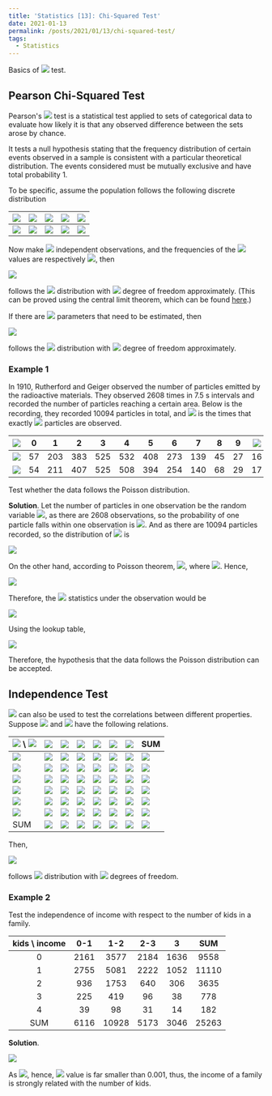 ```yaml
---
title: 'Statistics [13]: Chi-Squared Test'
date: 2021-01-13
permalink: /posts/2021/01/13/chi-squared-test/
tags:
  - Statistics
---
```


Basics of <img src="https://render.githubusercontent.com/render/math?math=\chi^2"> test.

## Pearson Chi-Squared Test
Pearson's <img src="https://render.githubusercontent.com/render/math?math=\chi^2"> test is a statistical test applied to sets of categorical data to evaluate how likely it is that any observed difference between the sets arose by chance.

It tests a null hypothesis stating that the frequency distribution of certain events observed in a sample is consistent with a particular theoretical distribution. The events considered must be mutually exclusive and have total probability 1.

To be specific, assume the population follows the following discrete distribution

| <img src="https://render.githubusercontent.com/render/math?math=X"> | <img src="https://render.githubusercontent.com/render/math?math=x_1">  | <img src="https://render.githubusercontent.com/render/math?math=x_2">  | <img src="https://render.githubusercontent.com/render/math?math=\cdots">  | <img src="https://render.githubusercontent.com/render/math?math=x_k">  |
|---|---|---|---|---|
| <img src="https://render.githubusercontent.com/render/math?math=P"> | <img src="https://render.githubusercontent.com/render/math?math=p_1">  | <img src="https://render.githubusercontent.com/render/math?math=p_2">  | <img src="https://render.githubusercontent.com/render/math?math=\cdots">  | <img src="https://render.githubusercontent.com/render/math?math=p_k">  |

Now make <img src="https://render.githubusercontent.com/render/math?math=n"> independent observations, and the frequencies of the <img src="https://render.githubusercontent.com/render/math?math=k"> values are respectively <img src="https://render.githubusercontent.com/render/math?math=N_i (i=1,2,...,k">, then

<img src="https://render.githubusercontent.com/render/math?math=X = {\displaystyle \sum_{i=1}^k\dfrac{(N_i-np_i)^2}{np_i}}">

follows the <img src="https://render.githubusercontent.com/render/math?math=\chi^2"> distribution with <img src="https://render.githubusercontent.com/render/math?math=k-1"> degree of freedom approximately. (This can be proved using the central limit theorem, which can be found [here](https://en.wikipedia.org/wiki/Pearson%27s_chi-squared_test#Derivation).)

If there are <img src="https://render.githubusercontent.com/render/math?math=s"> parameters that need to be estimated, then 

<img src="https://render.githubusercontent.com/render/math?math=X = {\displaystyle \sum_{i=1}^k\dfrac{(N_i-np_i)^2}{np_i}}">

follows the <img src="https://render.githubusercontent.com/render/math?math=\chi^2"> distribution with <img src="https://render.githubusercontent.com/render/math?math=k-s-1"> degree of freedom approximately.

### Example 1
In 1910, Rutherford and Geiger observed the number of particles emitted by the radioactive materials. They observed 2608 times in 7.5 s intervals and recorded the number of particles reaching a certain area. Below is the recording, they recorded 10094 particles in total, and <img src="https://render.githubusercontent.com/render/math?math=n_k"> is the times that exactly <img src="https://render.githubusercontent.com/render/math?math=k"> particles are observed. 

| <img src="https://render.githubusercontent.com/render/math?math=k"> |  0 |  1  |  2  |  3  |  4  |  5  |  6  |  7  |  8 |  9 | <img src="https://render.githubusercontent.com/render/math?math=\geq 10"> |
|:-:|:--:|:---:|:---:|:---:|:---:|:---:|:---:|:---:|:--:|:--:|:--:|
| <img src="https://render.githubusercontent.com/render/math?math=n_k"> | 57 | 203 | 383 | 525 | 532 | 408 | 273 | 139 | 45 | 27 | 16 |
| <img src="https://render.githubusercontent.com/render/math?math=n\cdot \hat{p}_k"> | 54 | 211 | 407 | 525 | 508 | 394 | 254 | 140 | 68 | 29 | 17 |

Test whether the data follows the Poisson distribution.

__Solution__. Let the number of particles in one observation be the random variable <img src="https://render.githubusercontent.com/render/math?math=X">, as there are 2608 observations, so the probability of one particle falls within one observation is <img src="https://render.githubusercontent.com/render/math?math=\dfrac{1}{2608}">. And as there are 10094 particles recorded, so the distribution of <img src="https://render.githubusercontent.com/render/math?math=X"> is 

<img src="https://render.githubusercontent.com/render/math?math=X \sim B\left(10094, \dfrac{1}{2608}\right)">

On the other hand, according to Poisson theorem, <img src="https://render.githubusercontent.com/render/math?math=X\sim P(\hat{\lambda})">, where <img src="https://render.githubusercontent.com/render/math?math=\hat{\lambda} = \dfrac{10094}{2608} = 3.87">. Hence, 

<img src="https://render.githubusercontent.com/render/math?math=\hat{p}_i = \dfrac{\hat{\lambda}^i}{i!}e^{-\hat{\lambda}} (i=0,1,...,9),\hat{p}_{10} = 1 - \sum_{i=0}^{9}\hat{p}_i">

Therefore, the <img src="https://render.githubusercontent.com/render/math?math=\chi^2"> statistics under the observation would be 

<img src="https://render.githubusercontent.com/render/math?math=Y = {\displaystyle \sum_{i=0}^10\dfrac{(N_i-N\hat{p}_i)}{N\hat{p}_i}}=12.88">

Using the lookup table, 

<img src="https://render.githubusercontent.com/render/math?math=Y\sim \chi^2(9) \Rightarrow  p = P(Y > 12.88) > 0.1">

Therefore, the hypothesis that the data follows the Poisson distribution can be accepted.

## Independence Test
<img src="https://render.githubusercontent.com/render/math?math=\chi^2"> can also be used to test the correlations between different properties. Suppose <img src="https://render.githubusercontent.com/render/math?math=A"> and <img src="https://render.githubusercontent.com/render/math?math=B"> have the following relations.

| <img src="https://render.githubusercontent.com/render/math?math=A"> \ <img src="https://render.githubusercontent.com/render/math?math=B"> | <img src="https://render.githubusercontent.com/render/math?math=1"> | <img src="https://render.githubusercontent.com/render/math?math=2"> | <img src="https://render.githubusercontent.com/render/math?math=\cdots"> | <img src="https://render.githubusercontent.com/render/math?math=j"> | <img src="https://render.githubusercontent.com/render/math?math=\cdots"> | <img src="https://render.githubusercontent.com/render/math?math=t"> | SUM |
|-----|---|---|-----|---|-----|---|-----|
| <img src="https://render.githubusercontent.com/render/math?math=1">   | <img src="https://render.githubusercontent.com/render/math?math=n_{11}">  |  <img src="https://render.githubusercontent.com/render/math?math=n_{12}">   | <img src="https://render.githubusercontent.com/render/math?math=\cdots"> |  <img src="https://render.githubusercontent.com/render/math?math=n_{1j}">   |   <img src="https://render.githubusercontent.com/render/math?math=\cdots">    |  <img src="https://render.githubusercontent.com/render/math?math=n_{1t}">   |   <img src="https://render.githubusercontent.com/render/math?math=c_1">    |
| <img src="https://render.githubusercontent.com/render/math?math=2">   | <img src="https://render.githubusercontent.com/render/math?math=n_{21}">  |  <img src="https://render.githubusercontent.com/render/math?math=n_{22}">   | <img src="https://render.githubusercontent.com/render/math?math=\cdots"> |  <img src="https://render.githubusercontent.com/render/math?math=n_{2j}">   |   <img src="https://render.githubusercontent.com/render/math?math=\cdots">    |  <img src="https://render.githubusercontent.com/render/math?math=n_{2t}">   |   <img src="https://render.githubusercontent.com/render/math?math=c_2">    |
| <img src="https://render.githubusercontent.com/render/math?math=\vdots"> | <img src="https://render.githubusercontent.com/render/math?math=\vdots">   | <img src="https://render.githubusercontent.com/render/math?math=\vdots">   | <img src="https://render.githubusercontent.com/render/math?math=\ddots">     | <img src="https://render.githubusercontent.com/render/math?math=\vdots">   |  <img src="https://render.githubusercontent.com/render/math?math=\ddots">    | <img src="https://render.githubusercontent.com/render/math?math=\vdots">   |  <img src="https://render.githubusercontent.com/render/math?math=\vdots">    |
| <img src="https://render.githubusercontent.com/render/math?math=i">   | <img src="https://render.githubusercontent.com/render/math?math=n_{i1}">  |  <img src="https://render.githubusercontent.com/render/math?math=n_{i2}">   | <img src="https://render.githubusercontent.com/render/math?math=\cdots"> |  <img src="https://render.githubusercontent.com/render/math?math=n_{ij}">   |   <img src="https://render.githubusercontent.com/render/math?math=\cdots">    |  <img src="https://render.githubusercontent.com/render/math?math=n_{it}">   |   <img src="https://render.githubusercontent.com/render/math?math=c_i">    |
| <img src="https://render.githubusercontent.com/render/math?math=\vdots"> |  <img src="https://render.githubusercontent.com/render/math?math=\vdots">   | <img src="https://render.githubusercontent.com/render/math?math=\vdots">   | <img src="https://render.githubusercontent.com/render/math?math=\ddots">     | <img src="https://render.githubusercontent.com/render/math?math=\vdots">   |  <img src="https://render.githubusercontent.com/render/math?math=\ddots">    | <img src="https://render.githubusercontent.com/render/math?math=\vdots">   |  <img src="https://render.githubusercontent.com/render/math?math=\vdots">    |
| <img src="https://render.githubusercontent.com/render/math?math=s">   | <img src="https://render.githubusercontent.com/render/math?math=n_{s1}">  |  <img src="https://render.githubusercontent.com/render/math?math=n_{s2}">   | <img src="https://render.githubusercontent.com/render/math?math=\cdots"> |  <img src="https://render.githubusercontent.com/render/math?math=n_{sj}">   |   <img src="https://render.githubusercontent.com/render/math?math=\cdots">    |  <img src="https://render.githubusercontent.com/render/math?math=n_{st}">   |   <img src="https://render.githubusercontent.com/render/math?math=c_s">    |
| SUM | <img src="https://render.githubusercontent.com/render/math?math=d_1">   | <img src="https://render.githubusercontent.com/render/math?math=d_2">   | <img src="https://render.githubusercontent.com/render/math?math=\cdots">     | <img src="https://render.githubusercontent.com/render/math?math=d_j">   |  <img src="https://render.githubusercontent.com/render/math?math=\cdots">    | <img src="https://render.githubusercontent.com/render/math?math=d_t">   |  <img src="https://render.githubusercontent.com/render/math?math=n">    |

Then, 

<img src="https://render.githubusercontent.com/render/math?math=Y = {\displaystyle \sum_{i=1}^s\sum_{j=1}^t \dfrac{\left(n_{ij} - n\cdot\dfrac{c_i}{n}\cdot\dfrac{d_j}{n}\right)}{n\cdot\dfrac{c_i}{n}\cdot\dfrac{d_j}{n}} = \sum_{i=1}^s\sum_{j=1}^t\dfrac{\left(n n_{ij} - c_id_j\right)}{nc_id_j} }">

follows <img src="https://render.githubusercontent.com/render/math?math=\chi^2"> distribution with <img src="https://render.githubusercontent.com/render/math?math=(s-1)(t-1)"> degrees of freedom.

### Example 2
Test the independence of income with respect to the number of kids in a family.

| kids \ income |  0-1 |  1-2  |  2-3 |   3  |  SUM  |
|:-----------:|:----:|:-----:|:----:|:----:|:-----:|
|      0      | 2161 |  3577 | 2184 | 1636 |  9558 |
|      1      | 2755 |  5081 | 2222 | 1052 | 11110 |
|      2      |  936 |  1753 |  640 |  306 |  3635 |
|      3      |  225 |  419  |  96  |  38  |  778  |
|      4      |  39  |   98  |  31  |  14  |  182  |
|     SUM     | 6116 | 10928 | 5173 | 3046 | 25263 |

__Solution__. 

<img src="https://render.githubusercontent.com/render/math?math=Y = {\displaystyle \sum_{i=1}^s\sum_{j=1}^t\dfrac{\left(n n_{ij} - c_id_j\right)}{nc_id_j} } = 568.6">

As <img src="https://render.githubusercontent.com/render/math?math=P(\chi^2(12) > 32.9) = 0.001">, hence, <img src="https://render.githubusercontent.com/render/math?math=p"> value is far smaller than 0.001, thus, the income of a family is strongly related with the number of kids.
